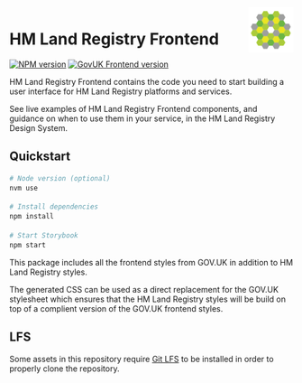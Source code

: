 <img src="./src/hmlr/assets/images/hmlr_icon.svg" alt="HM Land Registry logo" title="HM Land Registry" align="right" width="80" />

# HM Land Registry Frontend

[![NPM version](https://img.shields.io/npm/v/@hmlr/frontend?style=flat-square)](https://www.npmjs.com/package/@hmlr/frontend)
[![GovUK Frontend version](https://img.shields.io/npm/dependency-version/@hmlr/frontend/govuk-frontend?style=flat-square)](https://www.npmjs.com/package/govuk-frontend)

HM Land Registry Frontend contains the code you need to start building a user interface for HM Land Registry platforms and services.

See live examples of HM Land Registry Frontend components, and guidance on when to use them in your service, in the HM Land Registry Design System.

## Quickstart

```sh
# Node version (optional)
nvm use

# Install dependencies
npm install

# Start Storybook
npm start
```

This package includes all the frontend styles from GOV.UK in addition to HM Land Registry styles.

The generated CSS can be used as a direct replacement for the GOV.UK stylesheet which ensures that the HM Land Registry styles will be build on top of a complient version of the GOV.UK frontend styles.

## LFS

Some assets in this repository require [Git LFS](https://git-lfs.github.com/) to be installed in order to properly clone the repository.
